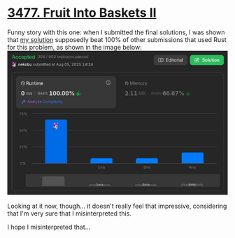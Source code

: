 # [3477. Fruit Into Baskets II](https://leetcode.com/problems/fruits-into-baskets-ii/description/?envType=daily-question&envId=2025-08-05)

Funny story with this one: when I submitted the final solutions, I was shown that [my solution](./3477.fruit-into-baskets-ii.rs) supposedly beat 100% of other submissions that used Rust for this problem, as shown in the image below:
![image.png](./image_1754418565765_0.png)

Looking at it now, though... it doesn't really feel that impressive, considering that I'm very sure that I misinterpreted this.

I hope I misinterpreted that...
